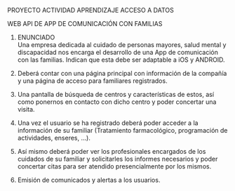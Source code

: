 PROYECTO ACTIVIDAD APRENDIZAJE ACCESO A DATOS

WEB API DE APP DE COMUNICACIÓN CON FAMILIAS

1. ENUNCIADO  
   Una empresa dedicada al cuidado de personas mayores, salud mental y  discapacidad nos encarga el desarrollo de una App de comunicación con las familias. Indican que esta debe ser adaptable a iOS y ANDROID.

1. Deberá contar con una página principal con información de la  compañía y una página de acceso para familiares registrados.
2. Una pantalla de búsqueda de centros y características de estos, así  como ponernos en contacto con dicho centro y poder concertar una  visita.
3. Una vez el usuario se ha registrado deberá poder acceder a la  información de su familiar (Tratamiento farmacológico,  programación de actividades, enseres, …).
4. Así mismo deberá poder ver los profesionales encargados de los  cuidados de su familiar y solicitarles los informes necesarios y poder  concertar citas para ser atendido presencialmente por los mismos.
5. Emisión de comunicados y alertas a los usuarios. 